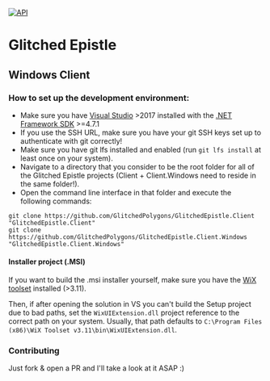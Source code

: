 [![API](https://img.shields.io/badge/api-docs-brightgreen.svg)](https://glitchedpolygons.github.io/GlitchedEpistle.Client.Windows)
# Glitched Epistle
## Windows Client

### How to set up the development environment:

* Make sure you have [Visual Studio](https://visualstudio.microsoft.com/) >2017 installed with the [.NET Framework SDK](https://dotnet.microsoft.com/download/visual-studio-sdks) >=4.7.1
* If you use the SSH URL, make sure you have your git SSH keys set up to authenticate with git correctly!
* Make sure you have git lfs installed and enabled (run `git lfs install` at least once on your system).
* Navigate to a directory that you consider to be the root folder for all of the Glitched Epistle projects (Client + Client.Windows need to reside in the same folder!).
* Open the command line interface in that folder and execute the following commands:
```
git clone https://github.com/GlitchedPolygons/GlitchedEpistle.Client "GlitchedEpistle.Client"
git clone https://github.com/GlitchedPolygons/GlitchedEpistle.Client.Windows "GlitchedEpistle.Client.Windows"
```

#### Installer project (.MSI)
If you want to build the .msi installer yourself, make sure you have the [WiX toolset](http://wixtoolset.org/releases/) installed (>3.11).

Then, if after opening the solution in VS you can't build the Setup project due to bad paths, set the `WixUIExtension.dll` project reference to the correct path on your system. Usually, that path defaults to `C:\Program Files (x86)\WiX Toolset v3.11\bin\WixUIExtension.dll`.

### Contributing
Just fork & open a PR and I'll take a look at it ASAP :)
